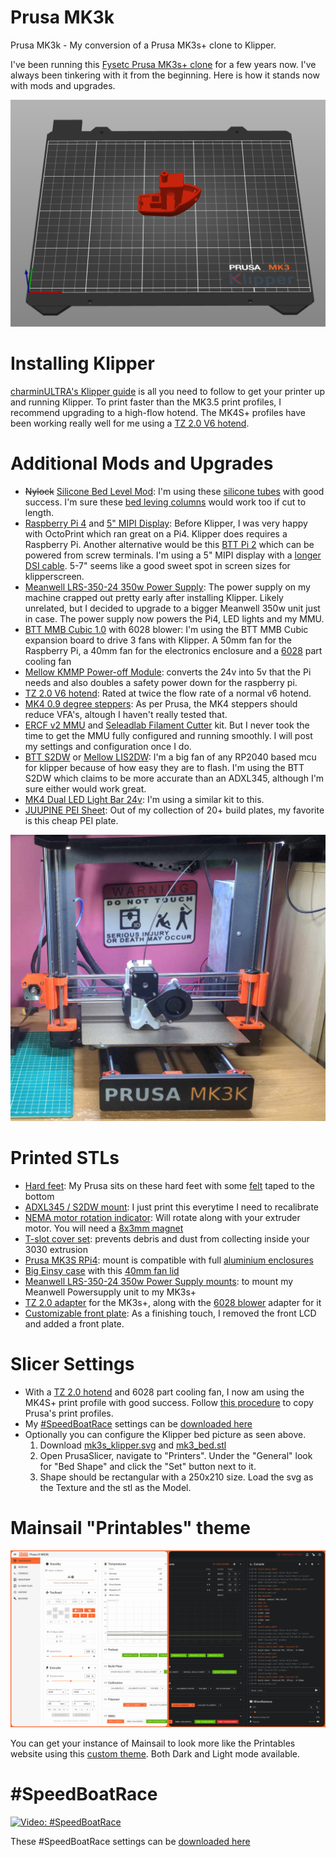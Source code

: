 # Prusa MK3k

Prusa MK3k - My conversion of a Prusa MK3s+ clone to Klipper.

I've been running this [Fysetc Prusa MK3s+ clone](https://s.click.aliexpress.com/e/_oB2yb0x) for a few years now. I've always been tinkering with it from the beginning. Here is how it stands now with mods and upgrades.

![slicer](assets/slicer.png)


# Installing Klipper

[charminULTRA's Klipper guide](https://github.com/charminULTRA/Klipper-Input-Shaping-MK3S-Upgrade) is all you need to follow to get your printer up and running Klipper. To print faster than the MK3.5 print profiles, I recommend upgrading to a high-flow hotend. The MK4S+ profiles have been working really well for me using a [TZ 2.0 V6 hotend](https://s.click.aliexpress.com/e/_oofLEeJ).

# Additional Mods and Upgrades

- ~~Nylock~~ [Silicone Bed Level Mod](https://www.schweinert.com/silicone-bed-level-mod-prusa-mk3/): I'm using these [silicone tubes](https://s.click.aliexpress.com/e/_oCNcppl) with good success. I'm sure these [bed leving columns](https://s.click.aliexpress.com/e/_olThvdz) would work too if cut to length.
- [Raspberry Pi 4](https://s.click.aliexpress.com/e/_on8JnaX) and [5" MIPI Display](https://s.click.aliexpress.com/e/_onpiPqB): Before Klipper, I was very happy with OctoPrint which ran great on a Pi4. Klipper does requires a Raspberry Pi. Another alternative would be this [BTT Pi 2](https://s.click.aliexpress.com/e/_oEV29sb) which can be powered from screw terminals.  I'm using a 5" MIPI display with a [longer DSI cable](https://s.click.aliexpress.com/e/_oB68LnZ). 5-7" seems like a good sweet spot in screen sizes for klipperscreen.
- [Meanwell LRS-350-24 350w Power Supply](https://s.click.aliexpress.com/e/_oExWxLh): The power supply on my machine crapped out pretty early after installing Klipper. Likely unrelated, but I decided to upgrade to a bigger Meanwell 350w unit just in case. The power supply now powers the Pi4, LED lights and my MMU.
- [BTT MMB Cubic 1.0](https://s.click.aliexpress.com/e/_omvtHcw) with 6028 blower: I'm using the BTT MMB Cubic expansion board to drive 3 fans with Klipper. A 50mm fan for the Raspberry Pi, a 40mm fan for the electronics enclosure and a [6028](https://s.click.aliexpress.com/e/_ooHfhSW) part cooling fan
- [Mellow KMMP Power-off Module](https://s.click.aliexpress.com/e/_oBRjS79): converts the 24v into 5v that the Pi needs and also doubles a safety power down for the raspberry pi.
- [TZ 2.0 V6 hotend](https://s.click.aliexpress.com/e/_oofLEeJ): Rated at twice the flow rate of a normal v6 hotend.
- [MK4 0.9 degree steppers](https://s.click.aliexpress.com/e/_ok2TuVv): As per Prusa, the MK4 steppers should reduce VFA's, altough I haven't really tested that.
- [ERCF v2 MMU](https://s.click.aliexpress.com/e/_opTF3ZV) and [Seleadlab Filament Cutter](https://s.click.aliexpress.com/e/_okhysFz) kit. But I never took the time to get the MMU fully configured and running smoothly. I will post my settings and configuration once I do.
- [BTT S2DW](https://s.click.aliexpress.com/e/_okpRPtH) or [Mellow LIS2DW](https://s.click.aliexpress.com/e/_oncQHKS): I'm a big fan of any RP2040 based mcu for klipper because of how easy they are to flash. I'm using the BTT S2DW which claims to be more accurate than an ADXL345, although I'm sure either would work great.
- [MK4 Dual LED Light Bar 24v](https://s.click.aliexpress.com/e/_opsoeDh): I'm using a similar kit to this.
- [JUUPINE PEI Sheet](https://s.click.aliexpress.com/e/_oEQbZIX): Out of my collection of 20+ build plates, my favorite is this cheap PEI plate. 

![mk3k](assets/Mk3k.jpg)

# Printed STLs

- [Hard feet](https://www.thingiverse.com/thing:2805753/): My Prusa sits on these hard feet with some [felt](https://s.click.aliexpress.com/e/_oEwN37o) taped to the bottom
- [ADXL345 / S2DW mount](https://www.printables.com/model/901962-btt-adxl345-s2dw-bedslinger-mount): I just print this everytime I need to recalibrate
- [NEMA motor rotation indicator](https://www.thingiverse.com/thing:2638857): Will rotate along with your extruder motor. You will need a [8x3mm magnet](https://s.click.aliexpress.com/e/_oCzKxDc)
- [T-slot cover set](https://www.printables.com/model/1678-original-prusa-i3-mk3-3030-t-slot-extrusion-channe): prevents debris and dust from collecting inside your 3030 extrusion
- [Prusa MK3S RPi4](https://www.printables.com/model/74438-prusa-mk3s-rpi4b-mount-for-geekworm-aluminium-case): mount is compatible with full [aluminium enclosures](https://s.click.aliexpress.com/e/_oDRr7sw)
- [Big Einsy case](https://www.printables.com/model/31558-big-einsy-case) with this [40mm fan lid](https://www.printables.com/model/538337-new-big-einsy-case-lid-with-40mm-fan)
- [Meanwell LRS-350-24 350w Power Supply mounts](https://www.printables.com/model/10432-prusa-mk3-mean-well-lrs-350-specific-mount): to mount my Meanwell Powersupply unit to my MK3s+
- [TZ 2.0 adapter](https://www.printables.com/model/1280924-tz-20-adapter-for-mk3s) for the MK3s+, along with the [6028 blower](https://www.printables.com/model/1308000-tz-20-6028-fan-delta-p-fan-duct-adapter-for-mk3s) adapter for it
- [Customizable front plate](https://www.printables.com/model/1308004-prusa-front-plate-for-lcd-delete): As a finishing touch, I removed the front LCD and added a front plate.

# Slicer Settings

- With a [TZ 2.0 hotend](https://s.click.aliexpress.com/e/_oofLEeJ) and 6028 part cooling fan, I now am using the MK4S+ print profile with good success. Follow [this procedure](https://github.com/charminULTRA/Klipper-Input-Shaping-MK3S-Upgrade?tab=readme-ov-file#step-5-customize-prusaslicer-for-klipper-do-not-print-from-the-slicer-until-completing-step-6) to copy Prusa's print profiles.
- My [#SpeedBoatRace](https://www.youtube.com/watch?v=YjW9siPePDk) settings can be [downloaded here](https://github.com/8bitmcu/Prusa_MK3k/raw/refs/heads/main/SpeedBoatRace_PrintProfile.3mf)
- Optionally you can configure the Klipper bed picture as seen above.
    1. Download [mk3s_klipper.svg](https://raw.githubusercontent.com/8bitmcu/Prusa_MK3k/refs/heads/main/mk3s_klipper.svg) and [mk3_bed.stl](https://raw.githubusercontent.com/8bitmcu/Prusa_MK3k/refs/heads/main/mk3_bed.stl)
    2. Open PrusaSlicer, navigate to "Printers". Under the "General" look for "Bed Shape" and click the "Set" button next to it.
    3. Shape should be rectangular with a 250x210 size. Load the svg as the Texture and the stl as the Model.

# Mainsail "Printables" theme

![printables](https://github.com/8bitmcu/mainsail-printables/blob/master/screenshot.jpg?raw=true)

You can get your instance of Mainsail to look more like the Printables website using this [custom theme](https://docs.mainsail.xyz/overview/features/themes/themes#printables). Both Dark and Light mode available.


# #SpeedBoatRace

[![Video: #SpeedBoatRace](https://img.youtube.com/vi/YjW9siPePDk/0.jpg)](https://youtu.be/YjW9siPePDk)

These #SpeedBoatRace settings can be [downloaded here](https://github.com/8bitmcu/Prusa_MK3k/raw/refs/heads/main/SpeedBoatRace_PrintProfile.3mf)
